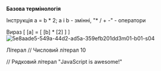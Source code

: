 **Базова термінологія**

Інструкція 
a = b * 2;
a i b - змінні, "* / + -" - оператори

Вираз
[ [a] = [ [b] * [2] ] ]
![5e8aade5-549a-44d2-ad5a-359efb201dd3m01-b01-s04](https://github.com/TechSorcerer/JSGuidanceHub/assets/136632373/066a4388-99b3-47b8-b9a9-ec2a8088fd45)


Літерал
// Числовий літерал
10

// Рядковий літерал
"JavaScript is awesome!"


